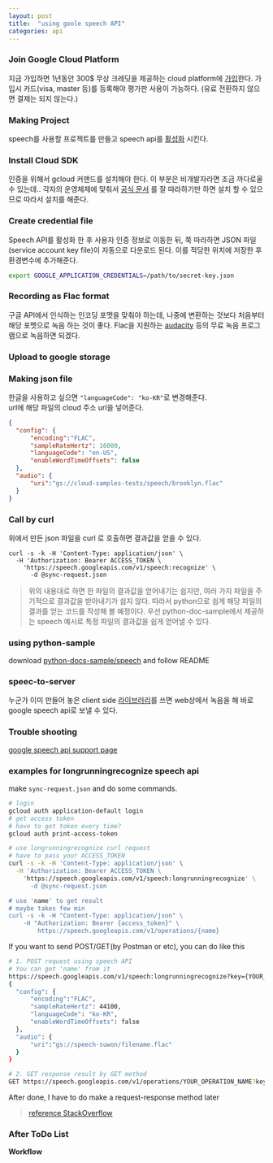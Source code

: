 ```yaml
---
layout: post
title:  "using goole speech API"
categories: api
---
```


### Join Google Cloud Platform
지금 가입하면 1년동안 300$ 무상 크레딧을 제공하는 cloud platform에 [가입](https://console.cloud.google.com/freetrial)한다. 가입시 카드(visa, master 등)를 등록해야 평가판 사용이 가능하다. (유료 전환하지 않으면 결제는 되지 않는다.)

### Making Project
speech를 사용할 프로젝트를 만들고 speech api를 [활성화](https://console.cloud.google.com/flows/enableapi?apiid=speech.googleapis.com) 시킨다. 

### Install Cloud SDK
인증을 위해서 gcloud 커맨드를 설치해야 한다. 이 부분은 비개발자라면 조금 까다로울 수 있는데.. 각자의 운영체제에 맞춰서 [공식 문서](https://cloud.google.com/sdk/) 를 잘 따라하기만 하면 설치 할 수 있으므로 따라서 설치를 해준다.

### Create credential file
Speech API를 활성화 한 후 사용자 인증 정보로 이동한 뒤, 쭉 따라하면 JSON 파일 (service account key file)이 자동으로 다운로드 된다. 이를 적당한 위치에 저장한 후 환경변수에 추가해준다.

```bash
export GOOGLE_APPLICATION_CREDENTIALS=/path/to/secret-key.json
```

### Recording as Flac format
구글 API에서 인식하는 인코딩 포멧을 맞춰야 하는데, 나중에 변환하는 것보다 처음부터 해당 포멧으로 녹음 하는 것이 좋다. Flac을 지원하는 [audacity](https://cloud.google.com/sdk/) 등의 무료 녹음 프로그램으로 녹음하면 되겠다.

### Upload to google storage

### Making json file
한글을 사용하고 싶으면 `"languageCode": "ko-KR"`로 변경해준다.   
url에 해당 파일의 cloud 주소 url을 넣어준다.    

```json
{
  "config": {
      "encoding":"FLAC",
      "sampleRateHertz": 16000,
      "languageCode": "en-US",
      "enableWordTimeOffsets": false
  },
  "audio": {
      "uri":"gs://cloud-samples-tests/speech/brooklyn.flac"
  }
}
```


### Call by curl
위에서 만든 json 파일을 curl 로 호출하면 결과값을 얻을 수 있다.   
```
curl -s -k -H 'Content-Type: application/json' \
  -H 'Authorization: Bearer ACCESS_TOKEN \
    'https://speech.googleapis.com/v1/speech:recognize' \
	  -d @sync-request.json
```


> 위의 내용대로 하면 한 파일의 결과값을 얻어내기는 쉽지만, 여러 가지 파일을 주기적으로 결과값을 받아내기가 쉽지 않다. 따라서 python으로 쉽게 해당 파일의 결과를 얻는 코드를 작성해 볼 예정이다. 우선 python-doc-sample에서 제공하는 speech 예시로 특정 파일의 결과값을 쉽게 얻어낼 수 있다.


### using python-sample

download [python-docs-sample/speech](https://github.com/GoogleCloudPlatform/python-docs-samples/tree/master/speech/cloud-client) and follow README

### speec-to-server
누군가 이미 만들어 놓은 client side [라이브러리](https://github.com/akrennmair/speech-to-server)를 쓰면 web상에서 녹음을 해 바로 google speech api로 보낼 수 있다.

### Trouble shooting
[google speech api support page](https://cloud.google.com/speech/support)


### examples for longrunningrecognize speech api
make `sync-request.json` and do some commands.    

```bash
# login
gcloud auth application-default login
# get access token
# have to get token every time?
gcloud auth print-access-token

# use longrunningrecognize curl request
# have to pass your ACCESS_TOKEN
curl -s -k -H 'Content-Type: application/json' \
  -H 'Authorization: Bearer ACCESS_TOKEN \
    'https://speech.googleapis.com/v1/speech:longrunningrecognize' \
	  -d @sync-request.json

# use 'name' to get result
# maybe takes few min
curl -s -k -H "Content-Type: application/json" \
    -H "Authorization: Bearer {access_token}" \
	    https://speech.googleapis.com/v1/operations/{name}
```

If you want to send POST/GET(by Postman or etc), you can do like this

```bash
# 1. POST request using speech API
# You can get 'name' from it
https://speech.googleapis.com/v1/speech:longrunningrecognize?key={YOUR_API_KEY}
{
  "config": {
      "encoding":"FLAC",
      "sampleRateHertz": 44100,
      "languageCode": "ko-KR",
      "enableWordTimeOffsets": false
  },
  "audio": {
      "uri":"gs://speech-suwon/filename.flac"
  }
}

# 2. GET response result by GET method
GET https://speech.googleapis.com/v1/operations/YOUR_OPERATION_NAME?key=YOUR_API_KEY
```

After done, I have to do make a request-response method later    
> [reference StackOverflow](https://stackoverflow.com/questions/44037026/google-cloud-speech-api-longrunningrecognize-only-returns-name)

### After ToDo List
**Workflow**

